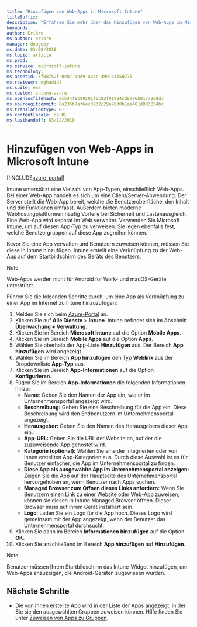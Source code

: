 ```yaml
---
title: "Hinzufügen von Web-Apps in Microsoft Intune"
titleSuffix: 
description: "Erfahren Sie mehr über das Hinzufügen von Web-Apps in Microsoft Intune."
keywords: 
author: Erikre
ms.author: erikre
manager: dougeby
ms.date: 03/08/2018
ms.topic: article
ms.prod: 
ms.service: microsoft-intune
ms.technology: 
ms.assetid: 5f08752f-0e87-4ad9-a34c-4991b3150775
ms.reviewer: mghadial
ms.suite: ems
ms.custom: intune-azure
ms.openlocfilehash: ecb44f8b98501f6c82f91994cd8a06b8177208d7
ms.sourcegitcommit: 8a235b7af6ec3932c29a76d0b1aa481d983054bc
ms.translationtype: HT
ms.contentlocale: de-DE
ms.lasthandoff: 03/12/2018
---
```

# <a name="how-to-add-web-apps-to-microsoft-intune"></a>Hinzufügen von Web-Apps in Microsoft Intune

[!INCLUDE[azure_portal](./includes/azure_portal.md)]

Intune unterstützt eine Vielzahl von App-Typen, einschließlich Web-Apps. Bei einer Web-App handelt es sich um eine Client/Server-Anwendung. Der Server stellt die Web-App bereit, welche die Benutzeroberfläche, den Inhalt und die Funktionen umfasst. Außerdem bieten moderne Webhostingplattformen häufig Vorteile bei Sicherheit und Lastenausgleich. Eine Web-App wird separat im Web verwaltet. Verwenden Sie Microsoft Intune, um auf diesen App-Typ zu verweisen. Sie legen ebenfalls fest, welche Benutzergruppen auf diese App zugreifen können. 

Bevor Sie eine App verwalten und Benutzern zuweisen können, müssen Sie diese in Intune hinzufügen. Intune erstellt eine Verknüpfung zu der Web-App auf dem Startbildschirm des Geräts des Benutzers.

> [!Note]
> Web-Apps werden nicht für Android for Work- und macOS-Geräte unterstützt.

Führen Sie die folgenden Schritte durch, um eine App als Verknüpfung zu einer App im Internet zu Intune hinzuzufügen:

1. Melden Sie sich beim [Azure-Portal](https://portal.azure.com) an.
2. Klicken Sie auf **Alle Dienste** > **Intune**. Intune befindet sich im Abschnitt **Überwachung + Verwaltung**.
3. Klicken Sie im Bereich **Microsoft Intune** auf die Option **Mobile Apps**.
4. Klicken Sie im Bereich **Mobile Apps** auf die Option **Apps**.
5. Wählen Sie oberhalb der App-Liste **Hinzufügen** aus. Der Bereich **App hinzufügen** wird angezeigt.
6. Wählen Sie im Bereich **App hinzufügen** den Typ **Weblink** aus der Dropdownliste **App-Typ** aus.
7. Klicken Sie im Bereich **App-Informationen** auf die Option **Konfigurieren**.
8. Fügen Sie im Bereich **App-Informationen** die folgenden Informationen hinzu:
    - **Name**: Geben Sie den Namen der App ein, wie er im Unternehmensportal angezeigt wird.
    - **Beschreibung:** Geben Sie eine Beschreibung für die App ein. Diese Beschreibung wird den Endbenutzern im Unternehmensportal angezeigt.
    - **Herausgeber:** Geben Sie den Namen des Herausgebers dieser App ein.
    - **App-URL:** Geben Sie die URL der Website an, auf der die zuzuweisende App gehostet wird.
    - **Kategorie (optional):** Wählen Sie eine der integrierten oder von Ihnen erstellten App-Kategorien aus. Durch diese Auswahl ist es für Benutzer einfacher, die App im Unternehmensportal zu finden.
    - **Diese App als ausgewählte App im Unternehmensportal anzeigen:** Zeigen Sie die App auf der Hauptseite des Unternehmensportal hervorgehoben an, wenn Benutzer nach Apps suchen.
    - **Managed Browser zum Öffnen dieses Links anfordern:** Wenn Sie Benutzern einen Link zu einer Website oder Web-App zuweisen, können sie diesen in Intune Managed Browser öffnen. Dieser Browser muss auf ihrem Gerät installiert sein.
    - **Logo**: Laden Sie ein Logo für die App hoch. Dieses Logo wird gemeinsam mit der App angezeigt, wenn der Benutzer das Unternehmensportal durchsucht.
9. Klicken Sie dann im Bereich **Informationen hinzufügen** auf die Option **OK**.
10. Klicken Sie anschließend im Bereich **App hinzufügen** auf **Hinzufügen**.

> [!Note]
> Benutzer müssen Ihrem Startbildschirm das Intune-Widget hinzufügen, um Web-Apps anzuzeigen, die Android-Geräten zugewiesen wurden.

## <a name="next-steps"></a>Nächste Schritte

- Die von Ihnen erstellte App wird in der Liste der Apps angezeigt, in der Sie sie den ausgewählten Gruppen zuweisen können. Hilfe finden Sie unter [Zuweisen von Apps zu Gruppen](apps-deploy.md).